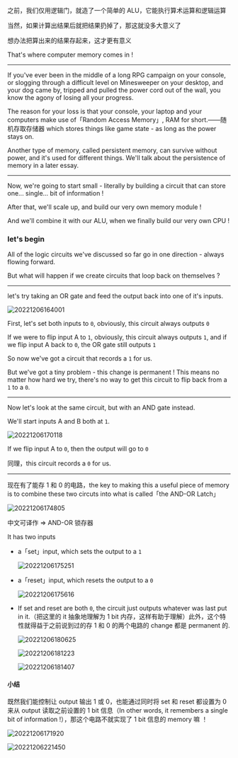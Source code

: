
之前，我们仅用逻辑门，就造了一个简单的 ALU，它能执行算术运算和逻辑运算

当然，如果计算出结果后就把结果扔掉了，那这就没多大意义了

想办法把算出来的结果存起来，这才更有意义

That's where computer memory comes in !

---

If you've ever been in the middle of a long RPG campaign on your console, or slogging through a difficult level on Minesweeper on your desktop, and your dog came by, tripped and pulled the power cord out of the wall, you know the agony of losing all your progress.

The reason for your loss is that your console, your laptop and your computers make use of「Random Access Memory」, RAM for short.——随机存取存储器 which stores things like game state - as long as the power stays on.

Another type of memory, called persistent memory, can survive without power, and it's used for different things. We'll talk about the persistence of memory in a later essay.

---

Now, we're going to start small - literally by building a circuit that can store one... single... bit of information !

After that, we'll scale up, and build our very own memory module !

And we'll combine it with our ALU, when we finally build our very own CPU !

### let's begin

All of the logic circuits we've discussed so far go in one direction - always flowing forward.

But what will happen if we create circuits that loop back on themselves ?

---

let's try taking an OR gate and feed the output back into one of it's inputs.

![20221206164001](https://aliyun-oss-lpj.oss-cn-qingdao.aliyuncs.com/images/by-clipboard/20221206164001.png)

First, let's set both inputs to `0`, obviously, this circuit always outputs `0`

If we were to flip input A to `1`, obviously, this circuit always outputs `1`, and if we flip input A back to `0`, the OR gate still outputs `1`

So now we've got a circuit that records a `1` for us.

But we've got a tiny problem - this change is permanent ! This means no matter how hard we try, there's no way to get this circuit to flip back from a `1` to a `0`.

---

Now let's look at the same circuit, but with an AND gate instead.

We'll start inputs A and B both at `1`.

![20221206170118](https://aliyun-oss-lpj.oss-cn-qingdao.aliyuncs.com/images/by-clipboard/20221206170118.png)

If we flip input A to `0`, then the output will go to `0`

同理，this circuit records a `0` for us.

---

现在有了能存 1 和 0 的电路，the key to making this a useful piece of memory is to combine these two circuts into what is called「the AND-OR Latch」

![20221206174805](https://aliyun-oss-lpj.oss-cn-qingdao.aliyuncs.com/images/by-clipboard/20221206174805.png)

中文可译作 => AND-OR 锁存器

It has two inputs

- a「set」input, which sets the output to a `1`

    ![20221206175251](https://aliyun-oss-lpj.oss-cn-qingdao.aliyuncs.com/images/by-clipboard/20221206175251.png)

- a「reset」input, which resets the output to a `0`

    ![20221206175616](https://aliyun-oss-lpj.oss-cn-qingdao.aliyuncs.com/images/by-clipboard/20221206175616.png)

- If set and reset are both `0`, the circuit just outputs whatever was last put in it.（把这里的 it 抽象地理解为 1 bit 内存，这样有助于理解）此外，这个特性就得益于之前说到过的存 1 和 0 的两个电路的 change 都是 permanent 的.

    ![20221206180625](https://aliyun-oss-lpj.oss-cn-qingdao.aliyuncs.com/images/by-clipboard/20221206180625.png)

    ![20221206181223](https://aliyun-oss-lpj.oss-cn-qingdao.aliyuncs.com/images/by-clipboard/20221206181223.png)

    ![20221206181407](https://aliyun-oss-lpj.oss-cn-qingdao.aliyuncs.com/images/by-clipboard/20221206181407.png)

#### 小结

既然我们能控制让 output 输出 1 或 0，也能通过同时将 set 和 reset 都设置为 0 来从 output 读取之前设置的 1 bit 信息（In other words, it remembers a single bit of information !），那这个电路不就实现了 1 bit 信息的 memory 嘛 ！

![20221206171920](https://aliyun-oss-lpj.oss-cn-qingdao.aliyuncs.com/images/by-clipboard/20221206171920.png)

![20221206221450](https://aliyun-oss-lpj.oss-cn-qingdao.aliyuncs.com/images/by-clipboard/20221206221450.png)

